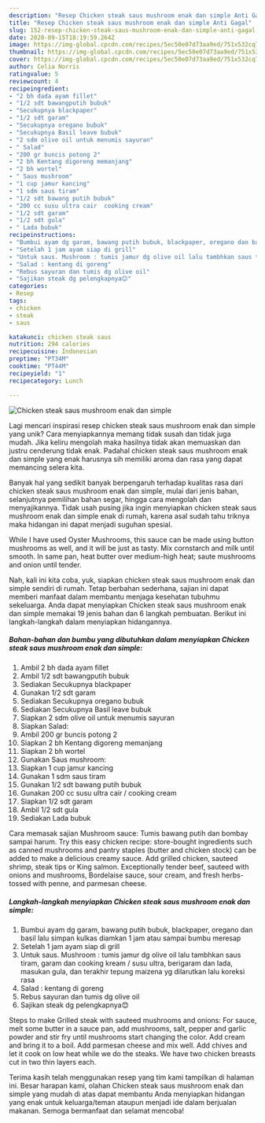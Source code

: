 ```yaml
---
description: "Resep Chicken steak saus mushroom enak dan simple Anti Gagal"
title: "Resep Chicken steak saus mushroom enak dan simple Anti Gagal"
slug: 152-resep-chicken-steak-saus-mushroom-enak-dan-simple-anti-gagal
date: 2020-09-15T18:19:59.264Z
image: https://img-global.cpcdn.com/recipes/5ec50e07d73aa9ed/751x532cq70/chicken-steak-saus-mushroom-enak-dan-simple-foto-resep-utama.jpg
thumbnail: https://img-global.cpcdn.com/recipes/5ec50e07d73aa9ed/751x532cq70/chicken-steak-saus-mushroom-enak-dan-simple-foto-resep-utama.jpg
cover: https://img-global.cpcdn.com/recipes/5ec50e07d73aa9ed/751x532cq70/chicken-steak-saus-mushroom-enak-dan-simple-foto-resep-utama.jpg
author: Celia Norris
ratingvalue: 5
reviewcount: 4
recipeingredient:
- "2 bh dada ayam fillet"
- "1/2 sdt bawangputih bubuk"
- "Secukupnya blackpaper"
- "1/2 sdt garam"
- "Secukupnya oregano bubuk"
- "Secukupnya Basil leave bubuk"
- "2 sdm olive oil untuk menumis sayuran"
- " Salad"
- "200 gr buncis potong 2"
- "2 bh Kentang digoreng memanjang"
- "2 bh wortel"
- " Saus mushroom"
- "1 cup jamur kancing"
- "1 sdm saus tiram"
- "1/2 sdt bawang putih bubuk"
- "200 cc susu ultra cair  cooking cream"
- "1/2 sdt garam"
- "1/2 sdt gula"
- " Lada bubuk"
recipeinstructions:
- "Bumbui ayam dg garam, bawang putih bubuk, blackpaper, oregano dan basil lalu simpan kulkas diamkan 1 jam atau sampai bumbu meresap"
- "Setelah 1 jam ayam siap di grill"
- "Untuk saus. Mushroom : tumis jamur dg olive oil lalu tambhkan saus tiram, garam dan cooking kream / susu ultra, berigaram dan lada, masukan gula, dan terakhir tepung maizena yg dilarutkan lalu koreksi rasa"
- "Salad : kentang di goreng"
- "Rebus sayuran dan tumis dg olive oil"
- "Sajikan steak dg pelengkapnya😊"
categories:
- Resep
tags:
- chicken
- steak
- saus

katakunci: chicken steak saus 
nutrition: 294 calories
recipecuisine: Indonesian
preptime: "PT34M"
cooktime: "PT44M"
recipeyield: "1"
recipecategory: Lunch

---
```



![Chicken steak saus mushroom enak dan simple](https://img-global.cpcdn.com/recipes/5ec50e07d73aa9ed/751x532cq70/chicken-steak-saus-mushroom-enak-dan-simple-foto-resep-utama.jpg)

Lagi mencari inspirasi resep chicken steak saus mushroom enak dan simple yang unik? Cara menyiapkannya memang tidak susah dan tidak juga mudah. Jika keliru mengolah maka hasilnya tidak akan memuaskan dan justru cenderung tidak enak. Padahal chicken steak saus mushroom enak dan simple yang enak harusnya sih memiliki aroma dan rasa yang dapat memancing selera kita.

Banyak hal yang sedikit banyak berpengaruh terhadap kualitas rasa dari chicken steak saus mushroom enak dan simple, mulai dari jenis bahan, selanjutnya pemilihan bahan segar, hingga cara mengolah dan menyajikannya. Tidak usah pusing jika ingin menyiapkan chicken steak saus mushroom enak dan simple enak di rumah, karena asal sudah tahu triknya maka hidangan ini dapat menjadi suguhan spesial.

While I have used Oyster Mushrooms, this sauce can be made using button mushrooms as well, and it will be just as tasty. Mix cornstarch and milk until smooth. In same pan, heat butter over medium-high heat; saute mushrooms and onion until tender.


Nah, kali ini kita coba, yuk, siapkan chicken steak saus mushroom enak dan simple sendiri di rumah. Tetap berbahan sederhana, sajian ini dapat memberi manfaat dalam membantu menjaga kesehatan tubuhmu sekeluarga. Anda dapat menyiapkan Chicken steak saus mushroom enak dan simple memakai 19 jenis bahan dan 6 langkah pembuatan. Berikut ini langkah-langkah dalam menyiapkan hidangannya.

<!--inarticleads1-->

##### Bahan-bahan dan bumbu yang dibutuhkan dalam menyiapkan Chicken steak saus mushroom enak dan simple:

1. Ambil 2 bh dada ayam fillet
1. Ambil 1/2 sdt bawangputih bubuk
1. Sediakan Secukupnya blackpaper
1. Gunakan 1/2 sdt garam
1. Sediakan Secukupnya oregano bubuk
1. Sediakan Secukupnya Basil leave bubuk
1. Siapkan 2 sdm olive oil untuk menumis sayuran
1. Siapkan  Salad:
1. Ambil 200 gr buncis potong 2
1. Siapkan 2 bh Kentang digoreng memanjang
1. Siapkan 2 bh wortel
1. Gunakan  Saus mushroom:
1. Siapkan 1 cup jamur kancing
1. Gunakan 1 sdm saus tiram
1. Gunakan 1/2 sdt bawang putih bubuk
1. Gunakan 200 cc susu ultra cair / cooking cream
1. Siapkan 1/2 sdt garam
1. Ambil 1/2 sdt gula
1. Sediakan  Lada bubuk


Cara memasak sajian Mushroom sauce: Tumis bawang putih dan bombay sampai harum. Try this easy chicken recipe: store-bought ingredients such as canned mushrooms and pantry staples (butter and chicken stock) can be added to make a delicious creamy sauce. Add grilled chicken, sauteed shrimp, steak tips or King salmon. Exceptionally tender beef, sauteed with onions and mushrooms, Bordelaise sauce, sour cream, and fresh herbs-tossed with penne, and parmesan cheese. 

<!--inarticleads2-->

##### Langkah-langkah menyiapkan Chicken steak saus mushroom enak dan simple:

1. Bumbui ayam dg garam, bawang putih bubuk, blackpaper, oregano dan basil lalu simpan kulkas diamkan 1 jam atau sampai bumbu meresap
1. Setelah 1 jam ayam siap di grill
1. Untuk saus. Mushroom : tumis jamur dg olive oil lalu tambhkan saus tiram, garam dan cooking kream / susu ultra, berigaram dan lada, masukan gula, dan terakhir tepung maizena yg dilarutkan lalu koreksi rasa
1. Salad : kentang di goreng
1. Rebus sayuran dan tumis dg olive oil
1. Sajikan steak dg pelengkapnya😊


Steps to make Grilled steak with sauteed mushrooms and onions: For sauce, melt some butter in a sauce pan, add mushrooms, salt, pepper and garlic powder and stir fry until mushrooms start changing the color. Add cream and bring it to a boil. Add parmesan cheese and mix well. Add chives and let it cook on low heat while we do the steaks. We have two chicken breasts cut in two thin layers each. 

Terima kasih telah menggunakan resep yang tim kami tampilkan di halaman ini. Besar harapan kami, olahan Chicken steak saus mushroom enak dan simple yang mudah di atas dapat membantu Anda menyiapkan hidangan yang enak untuk keluarga/teman ataupun menjadi ide dalam berjualan makanan. Semoga bermanfaat dan selamat mencoba!
